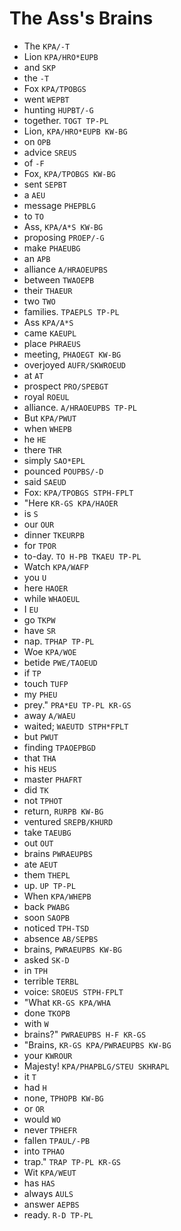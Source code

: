# The Ass's Brains

* The `KPA/-T`
* Lion `KPA/HRO*EUPB`
* and `SKP`
* the `-T`
* Fox `KPA/TPOBGS`
* went `WEPBT`
* hunting `HUPBT/-G`
* together. `TOGT TP-PL`
* Lion, `KPA/HRO*EUPB KW-BG`
* on `OPB`
* advice `SREUS`
* of `-F`
* Fox, `KPA/TPOBGS KW-BG`
* sent `SEPBT`
* a `AEU`
* message `PHEPBLG`
* to `TO`
* Ass, `KPA/A*S KW-BG`
* proposing `PROEP/-G`
* make `PHAEUBG`
* an `APB`
* alliance `A/HRAOEUPBS`
* between `TWAOEPB`
* their `THAEUR`
* two `TWO`
* families. `TPAEPLS TP-PL`
* Ass `KPA/A*S`
* came `KAEUPL`
* place `PHRAEUS`
* meeting, `PHAOEGT KW-BG`
* overjoyed `AUFR/SKWROEUD`
* at `AT`
* prospect `PRO/SPEBGT`
* royal `ROEUL`
* alliance. `A/HRAOEUPBS TP-PL`
* But `KPA/PWUT`
* when `WHEPB`
* he `HE`
* there `THR`
* simply `SAO*EPL`
* pounced `POUPBS/-D`
* said `SAEUD`
* Fox: `KPA/TPOBGS STPH-FPLT`
* "Here `KR-GS KPA/HAOER`
* is `S`
* our `OUR`
* dinner `TKEURPB`
* for `TPOR`
* to-day. `TO H-PB TKAEU TP-PL`
* Watch `KPA/WAFP`
* you `U`
* here `HAOER`
* while `WHAOEUL`
* I `EU`
* go `TKPW`
* have `SR`
* nap. `TPHAP TP-PL`
* Woe `KPA/WOE`
* betide `PWE/TAOEUD`
* if `TP`
* touch `TUFP`
* my `PHEU`
* prey." `PRA*EU TP-PL KR-GS`
* away `A/WAEU`
* waited; `WAEUTD STPH*FPLT`
* but `PWUT`
* finding `TPAOEPBGD`
* that `THA`
* his `HEUS`
* master `PHAFRT`
* did `TK`
* not `TPHOT`
* return, `RURPB KW-BG`
* ventured `SREPB/KHURD`
* take `TAEUBG`
* out `OUT`
* brains `PWRAEUPBS`
* ate `AEUT`
* them `THEPL`
* up. `UP TP-PL`
* When `KPA/WHEPB`
* back `PWABG`
* soon `SAOPB`
* noticed `TPH-TSD`
* absence `AB/SEPBS`
* brains, `PWRAEUPBS KW-BG`
* asked `SK-D`
* in `TPH`
* terrible `TERBL`
* voice: `SROEUS STPH-FPLT`
* "What `KR-GS KPA/WHA`
* done `TKOPB`
* with `W`
* brains?" `PWRAEUPBS H-F KR-GS`
* "Brains, `KR-GS KPA/PWRAEUPBS KW-BG`
* your `KWROUR`
* Majesty! `KPA/PHAPBLG/STEU SKHRAPL`
* it `T`
* had `H`
* none, `TPHOPB KW-BG`
* or `OR`
* would `WO`
* never `TPHEFR`
* fallen `TPAUL/-PB`
* into `TPHAO`
* trap." `TRAP TP-PL KR-GS`
* Wit `KPA/WEUT`
* has `HAS`
* always `AULS`
* answer `AEPBS`
* ready. `R-D TP-PL`

